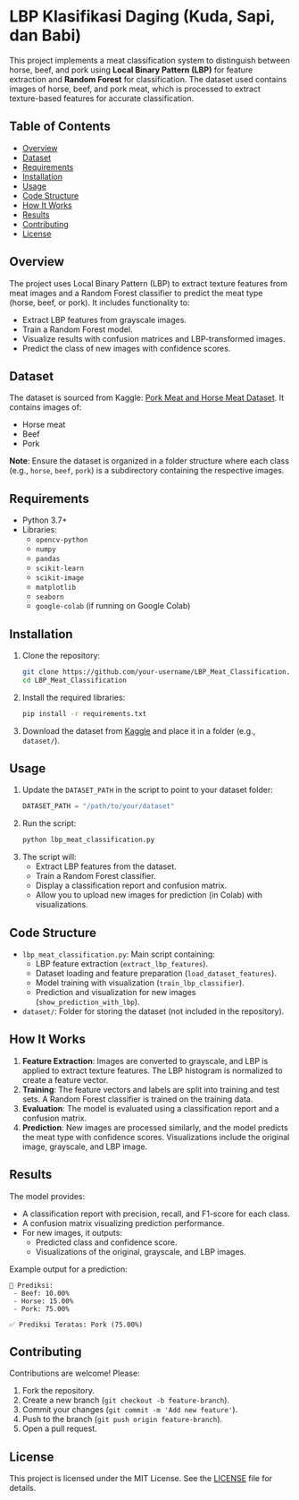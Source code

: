 # LBP Klasifikasi Daging (Kuda, Sapi, dan Babi)

This project implements a meat classification system to distinguish between horse, beef, and pork using **Local Binary Pattern (LBP)** for feature extraction and **Random Forest** for classification. The dataset used contains images of horse, beef, and pork meat, which is processed to extract texture-based features for accurate classification.

## Table of Contents
- [Overview](#overview)
- [Dataset](#dataset)
- [Requirements](#requirements)
- [Installation](#installation)
- [Usage](#usage)
- [Code Structure](#code-structure)
- [How It Works](#how-it-works)
- [Results](#results)
- [Contributing](#contributing)
- [License](#license)

## Overview
The project uses Local Binary Pattern (LBP) to extract texture features from meat images and a Random Forest classifier to predict the meat type (horse, beef, or pork). It includes functionality to:
- Extract LBP features from grayscale images.
- Train a Random Forest model.
- Visualize results with confusion matrices and LBP-transformed images.
- Predict the class of new images with confidence scores.

## Dataset
The dataset is sourced from Kaggle: [Pork Meat and Horse Meat Dataset](https://www.kaggle.com/datasets/iqbalagistany/pork-meat-and-horse-meat-dataset). It contains images of:
- Horse meat
- Beef
- Pork

**Note**: Ensure the dataset is organized in a folder structure where each class (e.g., `horse`, `beef`, `pork`) is a subdirectory containing the respective images.

## Requirements
- Python 3.7+
- Libraries:
  - `opencv-python`
  - `numpy`
  - `pandas`
  - `scikit-learn`
  - `scikit-image`
  - `matplotlib`
  - `seaborn`
  - `google-colab` (if running on Google Colab)

## Installation
1. Clone the repository:
   ```bash
   git clone https://github.com/your-username/LBP_Meat_Classification.git
   cd LBP_Meat_Classification
   ```
2. Install the required libraries:
   ```bash
   pip install -r requirements.txt
   ```
3. Download the dataset from [Kaggle](https://www.kaggle.com/datasets/iqbalagistany/pork-meat-and-horse-meat-dataset) and place it in a folder (e.g., `dataset/`).

## Usage
1. Update the `DATASET_PATH` in the script to point to your dataset folder:
   ```python
   DATASET_PATH = "/path/to/your/dataset"
   ```
2. Run the script:
   ```bash
   python lbp_meat_classification.py
   ```
3. The script will:
   - Extract LBP features from the dataset.
   - Train a Random Forest classifier.
   - Display a classification report and confusion matrix.
   - Allow you to upload new images for prediction (in Colab) with visualizations.

## Code Structure
- `lbp_meat_classification.py`: Main script containing:
  - LBP feature extraction (`extract_lbp_features`).
  - Dataset loading and feature preparation (`load_dataset_features`).
  - Model training with visualization (`train_lbp_classifier`).
  - Prediction and visualization for new images (`show_prediction_with_lbp`).
- `dataset/`: Folder for storing the dataset (not included in the repository).

## How It Works
1. **Feature Extraction**: Images are converted to grayscale, and LBP is applied to extract texture features. The LBP histogram is normalized to create a feature vector.
2. **Training**: The feature vectors and labels are split into training and test sets. A Random Forest classifier is trained on the training data.
3. **Evaluation**: The model is evaluated using a classification report and a confusion matrix.
4. **Prediction**: New images are processed similarly, and the model predicts the meat type with confidence scores. Visualizations include the original image, grayscale, and LBP image.

## Results
The model provides:
- A classification report with precision, recall, and F1-score for each class.
- A confusion matrix visualizing prediction performance.
- For new images, it outputs:
  - Predicted class and confidence score.
  - Visualizations of the original, grayscale, and LBP images.

Example output for a prediction:
```
🔎 Prediksi:
 - Beef: 10.00%
 - Horse: 15.00%
 - Pork: 75.00%

✅ Prediksi Teratas: Pork (75.00%)
```

## Contributing
Contributions are welcome! Please:
1. Fork the repository.
2. Create a new branch (`git checkout -b feature-branch`).
3. Commit your changes (`git commit -m 'Add new feature'`).
4. Push to the branch (`git push origin feature-branch`).
5. Open a pull request.

## License
This project is licensed under the MIT License. See the [LICENSE](LICENSE) file for details.